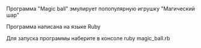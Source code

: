 Программа "Magic ball" эмулирует попопулярную игрушку "Магический шар"

Программа написана на языке Ruby

Для запуска программы наберите в консоле ruby magic_ball.rb